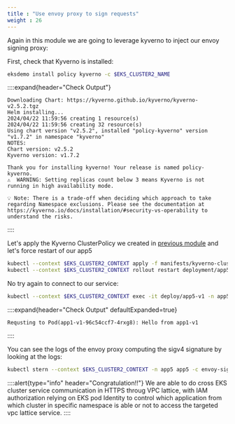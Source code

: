 ```yaml
---
title : "Use envoy proxy to sign requests"
weight : 26
---
```


Again in this module we are going to leverage kyverno to inject our envoy signing proxy:

First, check that Kyverno is installed:

```bash
eksdemo install policy kyverno -c $EKS_CLUSTER2_NAME
```

::::expand{header="Check Output"}
```
Downloading Chart: https://kyverno.github.io/kyverno/kyverno-v2.5.2.tgz
Helm installing...
2024/04/22 11:59:56 creating 1 resource(s)
2024/04/22 11:59:56 creating 32 resource(s)
Using chart version "v2.5.2", installed "policy-kyverno" version "v1.7.2" in namespace "kyverno"
NOTES:
Chart version: v2.5.2
Kyverno version: v1.7.2

Thank you for installing kyverno! Your release is named policy-kyverno.
⚠️  WARNING: Setting replicas count below 3 means Kyverno is not running in high availability mode.

💡 Note: There is a trade-off when deciding which approach to take regarding Namespace exclusions. Please see the documentation at https://kyverno.io/docs/installation/#security-vs-operability to understand the risks.
```
::::

Let's apply the Kyverno ClusterPolicy we created in [previous module](/6-network-security/2-vpc-lattice-service-access/3-single-cluster-usecases/5-service-connect-https-custom-domain/1-inject-envoy-kyverno) and let's force restart of our app5

```bash
kubectl --context $EKS_CLUSTER2_CONTEXT apply -f manifests/kyverno-cluster-policy-envoy.yaml
kubectl --context $EKS_CLUSTER2_CONTEXT rollout restart deployment/app5-v1 -n app5
```

No try again to connect to our service:

```bash
kubectl --context $EKS_CLUSTER2_CONTEXT exec -it deploy/app5-v1 -n app5 -c app5-v1 -- /bin/bash -c 'curl http://app1.vpc-lattice-custom-domain.io'
```

::::expand{header="Check Output" defaultExpanded=true}
```
Requsting to Pod(app1-v1-96c54ccf7-4rxg8): Hello from app1-v1
```
::::

You can see the logs of the envoy proxy computing the sigv4 signature by looking at the logs:

```bash
kubectl stern --context $EKS_CLUSTER2_CONTEXT -n app5 app5 -c envoy-sigv4 --tail=10 | grep token
```


::::alert{type="info" header="Congratulation!!"}
We are able to do cross EKS cluster service communication in HTTPS throug VPC lattice, with IAM authorization relying on EKS pod Identity to control which application from which cluster in specific namespace is able or not to access the targeted vpc lattice service.
::::